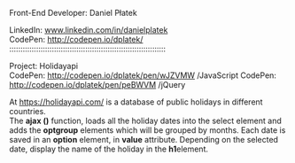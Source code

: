 Front-End Developer: Daniel Płatek

LinkedIn: www.linkedin.com/in/danielplatek  
CodePen: http://codepen.io/dplatek/  
::::::::::::::::::::::::::::::::::::::::::::::::::::::::::::::::::::::

Project: Holidayapi  
CodePen: http://codepen.io/dplatek/pen/wJZVMW  /JavaScript
CodePen: http://codepen.io/dplatek/pen/peBWVM  /jQuery

At https://holidayapi.com/ is a database of public holidays in different countries.  
The **ajax ()** function, loads all the holiday dates into the select element and adds the **optgroup** elements  which will be grouped by months. 
Each date is saved in an **option** element, in **value** attribute. 
Depending on the selected date, display the name of the holiday in the  **h1**element.